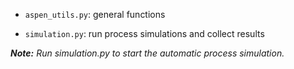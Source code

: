 
* `aspen_utils.py`: general functions

* `simulation.py`: run process simulations and collect results

***Note:** Run simulation.py to start the automatic process simulation.*
